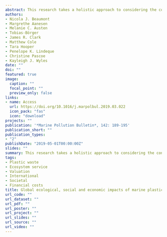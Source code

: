 ```yaml
---
abstract: This research takes a holistic approach to considering the consequences of marine plastic pollution. A semi-systematic literature review of 1191 data points provides the basis to determine the global ecological, social and economic impacts. An ecosystem impact analysis demonstrates that there is global evidence of impact with medium to high frequency on all subjects, with a medium to high degree of irreversibility. A novel translation of these ecological impacts into ecosystem service impacts provides evidence that all ecosystem services are impacted to some extent by the presence of marine plastic, with a reduction in provision predicted for all except one. This reduction in ecosystem service provision is evidenced to have implications for human health and wellbeing, linked particularly to fisheries, heritage and charismatic species, and recreation.
authors:
- Nicola J. Beaumont
- Margrethe Aanesen
- Melanie C. Austen
- Tobias-Börger
- James R. Clark
- Matthew Cole
- Tara Hooper
- Penelope K. Lindeque
- Christine Pascoe
- Kayleigh J. Wyles
date: ""
doi: ""
featured: true
image:
  caption: ""
  focal_point: ""
  preview_only: false
links:
- name: Access
  url: https://doi.org/10.1016/j.marpolbul.2019.03.022
  icon_pack: "fas"
  icon: "download"
projects: ""
publication: '*Marine Pollution Bulletin*, 142: 189-195'
publication_short: ""
publication_types:
- "2"
publishDate: "2019-05-01T00:00:00Z"
slides: ""
summary: This research takes a holistic approach to considering the consequences of marine plastic pollution. A semi-systematic literature review of 1191 data points provides the basis to determine the global ecological, social and economic impacts. An ecosystem impact analysis demonstrates that there is global evidence of impact with medium to high frequency on all subjects, with a medium to high degree of irreversibility. A novel translation of these ecological impacts into ecosystem service impacts provides evidence that all ecosystem services are impacted to some extent by the presence of marine plastic, with a reduction in provision predicted for all except one. This reduction in ecosystem service provision is evidenced to have implications for human health and wellbeing, linked particularly to fisheries, heritage and charismatic species, and recreation.
tags:
- Plastic waste
- Ecosystem service
- Valuation
- International
- Societal
- Financial costs
title: Global ecological, social and economic impacts of marine plastic
url_code: ""
url_dataset: ""
url_pdf: ""
url_poster: ""
url_project: ""
url_slides: ""
url_source: ""
url_video: ""
---
```

